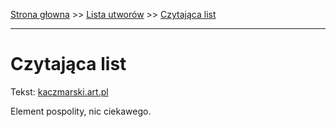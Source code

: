 [Strona głowna](../index.md) >> [Lista utworów](../list.md) >> [Czytająca list](111.md)

---

# Czytająca list

Tekst: [kaczmarski.art.pl](https://www.kaczmarski.art.pl/tworczosc/wiersze/czytajaca-list/)

Element pospolity, nic ciekawego.